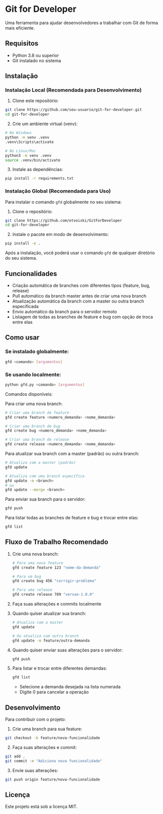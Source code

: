 # Git for Developer

Uma ferramenta para ajudar desenvolvedores a trabalhar com Git de forma mais eficiente.

## Requisitos

- Python 3.8 ou superior
- Git instalado no sistema

## Instalação

### Instalação Local (Recomendada para Desenvolvimento)

1. Clone este repositório:
```bash
git clone https://github.com/seu-usuario/git-for-developer.git
cd git-for-developer
```

2. Crie um ambiente virtual (venv):
```bash
# No Windows
python -m venv .venv
.venv\Scripts\activate

# No Linux/Mac
python3 -m venv .venv
source .venv/bin/activate
```

3. Instale as dependências:
```bash
pip install -r requirements.txt
```

### Instalação Global (Recomendada para Uso)

Para instalar o comando `gfd` globalmente no seu sistema:

1. Clone o repositório:
```bash
git clone https://github.com/otvoiski/GitForDeveloper
cd git-for-developer
```

2. Instale o pacote em modo de desenvolvimento:
```bash
pip install -e .
```

Após a instalação, você poderá usar o comando `gfd` de qualquer diretório do seu sistema.

## Funcionalidades

- Criação automática de branches com diferentes tipos (feature, bug, release)
- Pull automático da branch master antes de criar uma nova branch
- Atualização automática da branch com a master ou outra branch especificada
- Envio automático da branch para o servidor remoto
- Listagem de todas as branches de feature e bug com opção de troca entre elas

## Como usar

### Se instalado globalmente:
```bash
gfd <comando> [argumentos]
```

### Se usando localmente:
```bash
python gfd.py <comando> [argumentos]
```

Comandos disponíveis:

Para criar uma nova branch:
```bash
# Criar uma branch de feature
gfd create feature <numero_demanda> <nome_demanda>

# Criar uma branch de bug
gfd create bug <numero_demanda> <nome_demanda>

# Criar uma branch de release
gfd create release <numero_demanda> <nome_demanda>
```

Para atualizar sua branch com a master (padrão) ou outra branch:
```bash
# Atualiza com a master (padrão)
gfd update

# Atualiza com uma branch específica
gfd update -m <branch>
# ou
gfd update --merge <branch>
```

Para enviar sua branch para o servidor:
```bash
gfd push
```

Para listar todas as branches de feature e bug e trocar entre elas:
```bash
gfd list
```

## Fluxo de Trabalho Recomendado

1. Crie uma nova branch:
   ```bash
   # Para uma nova feature
   gfd create feature 123 "nome-da-demanda"
   
   # Para um bug
   gfd create bug 456 "corrigir-problema"
   
   # Para uma release
   gfd create release 789 "versao-1.0.0"
   ```

2. Faça suas alterações e commits localmente

3. Quando quiser atualizar sua branch:
   ```bash
   # Atualiza com a master
   gfd update
   
   # Ou atualiza com outra branch
   gfd update -m feature/outra-demanda
   ```

4. Quando quiser enviar suas alterações para o servidor:
   ```bash
   gfd push
   ```

5. Para listar e trocar entre diferentes demandas:
   ```bash
   gfd list
   ```
   - Selecione a demanda desejada na lista numerada
   - Digite 0 para cancelar a operação

## Desenvolvimento

Para contribuir com o projeto:

1. Crie uma branch para sua feature:
```bash
git checkout -b feature/nova-funcionalidade
```

2. Faça suas alterações e commit:
```bash
git add .
git commit -m "Adiciona nova funcionalidade"
```

3. Envie suas alterações:
```bash
git push origin feature/nova-funcionalidade
```

## Licença

Este projeto está sob a licença MIT.